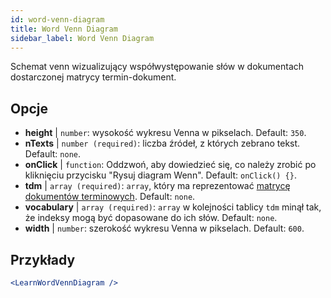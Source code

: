 ```yaml
---
id: word-venn-diagram
title: Word Venn Diagram
sidebar_label: Word Venn Diagram
---
```


Schemat venn wizualizujący współwystępowanie słów w dokumentach dostarczonej matrycy termin-dokument.

## Opcje

* __height__ | `number`: wysokość wykresu Venna w pikselach. Default: `350`.
* __nTexts__ | `number (required)`: liczba źródeł, z których zebrano tekst. Default: `none`.
* __onClick__ | `function`: Oddzwoń, aby dowiedzieć się, co należy zrobić po kliknięciu przycisku "Rysuj diagram Wenn". Default: `onClick() {}`.
* __tdm__ | `array (required)`: `array`, który ma reprezentować [matrycę dokumentów terminowych](https://en.wikipedia.org/wiki/Document-term_matrix). Default: `none`.
* __vocabulary__ | `array (required)`: `array` w kolejności tablicy `tdm` minął tak, że indeksy mogą być dopasowane do ich słów. Default: `none`.
* __width__ | `number`: szerokość wykresu Venna w pikselach. Default: `600`.


## Przykłady

```jsx live
<LearnWordVennDiagram />
```

